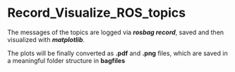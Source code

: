# Record_Visualize_ROS_topics
The messages of the topics are logged via ***rosbag record***, saved and then visualized with ***matplotlib***. 

The plots will be finally converted as __.pdf__ and __.png__ files, which are saved in a meaningful folder structure in **bagfiles**
